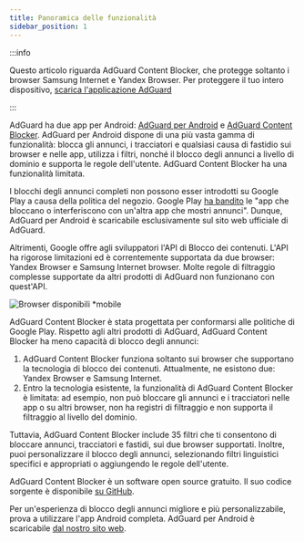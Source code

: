```yaml
---
title: Panoramica delle funzionalità
sidebar_position: 1
---
```


:::info

Questo articolo riguarda AdGuard Content Blocker, che protegge soltanto i browser Samsung Internet e Yandex Browser. Per proteggere il tuo intero dispositivo, [scarica l'applicazione AdGuard](https://agrd.io/download-kb-adblock)

:::

AdGuard ha due app per Android: [AdGuard per Android](https://adguard.com/adguard-android/overview.html) e [AdGuard Content Blocker](https://adguard.com/adguard-content-blocker/overview.html). AdGuard per Android dispone di una più vasta gamma di funzionalità: blocca gli annunci, i tracciatori e qualsiasi causa di fastidio sui browser e nelle app, utilizza i filtri, nonché il blocco degli annunci a livello di dominio e supporta le regole dell'utente. AdGuard Content Blocker ha una funzionalità limitata.

I blocchi degli annunci completi non possono esser introdotti su Google Play a causa della politica del negozio. Google Play [ha bandito](https://adguard.com/en/blog/google-removes-adguard-android-app-google-play.html) le "app che bloccano o interferiscono con un'altra app che mostri annunci". Dunque, AdGuard per Android è scaricabile esclusivamente sul sito web ufficiale di AdGuard.

Altrimenti, Google offre agli sviluppatori l'API di Blocco dei contenuti. L'API ha rigorose limitazioni ed è correntemente supportata da due browser: Yandex Browser e Samsung Internet browser. Molte regole di filtraggio complesse supportate da altri prodotti di AdGuard non funzionano con quest'API.

![Browser disponibili *mobile](https://cdn.adtidy.org/content/Kb/ad_blocker/content_blocker/content_blocker.png)

AdGuard Content Blocker è stata progettata per conformarsi alle politiche di Google Play. Rispetto agli altri prodotti di AdGuard, AdGuard Content Blocker ha meno capacità di blocco degli annunci:

1. AdGuard Content Blocker funziona soltanto sui browser che supportano la tecnologia di blocco dei contenuti. Attualmente, ne esistono due: Yandex Browser e Samsung Internet.
2. Entro la tecnologia esistente, la funzionalità di AdGuard Content Blocker è limitata: ad esempio, non può bloccare gli annunci e i tracciatori nelle app o su altri browser, non ha registri di filtraggio e non supporta il filtraggio al livello del dominio.

Tuttavia, AdGuard Content Blocker include 35 filtri che ti consentono di bloccare annunci, tracciatori e fastidi, sui due browser supportati. Inoltre, puoi personalizzare il blocco degli annunci, selezionando filtri linguistici specifici e appropriati o aggiungendo le regole dell'utente.

AdGuard Content Blocker è un software open source gratuito. Il suo codice sorgente è disponibile [su GitHub](https://github.com/AdguardTeam/ContentBlocker).

Per un'esperienza di blocco degli annunci migliore e più personalizzabile, prova a utilizzare l'app Android completa. AdGuard per Android è scaricabile [dal nostro sito web](https://adguard.com/adguard-android/overview.html).
